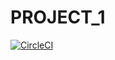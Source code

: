 # PROJECT_1
[![CircleCI](https://circleci.com/gh/YalcinkayaKerem/PROJECT_1/tree/main.svg?style=svg)](https://circleci.com/gh/YalcinkayaKerem/PROJECT_1/tree/main)